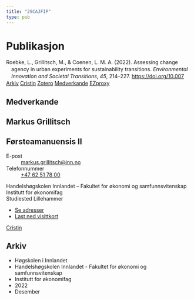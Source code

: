 ```yaml
---
title: "29CAJFIP"
type: pub
---
```

<h1>Publikasjon</h1>
<article id="csl-bib-container-29CAJFIP" class="csl-bib-container">
  <div class="csl-bib-body" style="line-height: 1.35; padding-left: 1em; text-indent:-1em;">
  <div class="csl-entry">Roebke, L., Grillitsch, M., &amp; Coenen, L. M. A. (2022). Assessing change agency in urban experiments for sustainability transitions. <i>Environmental Innovation and Societal Transitions</i>, <i>45</i>, 214&#x2013;227. <a href="https://doi.org/10.007">https://doi.org/10.007</a></div>
</div>
  <div class="csl-bib-buttons">
    <a href="#taxonomy-article-29CAJFIP" class="csl-bib-button">Arkiv</a>
    <a href alt="Cristin URL" class="csl-bib-button">Cristin</a>
    <a href alt="Zotero URL" class="csl-bib-button">Zotero</a>
    <a href="#contributors-article-29CAJFIP" class="csl-bib-button">Medverkande</a>
    <a href="http://ezproxy.inn.no/login?url=https://doi.org/10.007" class="csl-bib-button">EZproxy</a>
  </div>
  <div id="csl-bib-meta-container-29CAJFIP"></div>
</article>
<div id="csl-bib-meta-29CAJFIP" class="csl-bib-meta">
  <article id="contributors-article-29CAJFIP" class="contributors-article">
    <h1>Medverkande</h1>
    <div class="personas">
<div class="vrtx-hinn-person-card">
<div class="photo">
<i class="lar la-user-circle missing-person"></i>
</div>
<div class="info">
<hgroup><h1>Markus Grillitsch</h1>
<h2>Førsteamanuensis II</h2>
</hgroup><dl>
<dt>E-post</dt>
<dd>
<a href="mailto:markus.grillitsch@inn.no">markus.grillitsch@inn.no</a>
</dd>
<dt>Telefonnummer</dt>
<dd><a href="tel:+4762517800">
+47 62 51 78 00
</a></dd>
</dl>
<p>
Handelshøgskolen Innlandet – Fakultet for økonomi og samfunnsvitenskap<br>
Institutt for økonomifag<br>
Studiested Lillehammer
</p>
<ul class="vrtx-hinn-links">
<li><a href="https://www.inn.no/finn-en-ansatt/markus-grillitsch.html#vrtx-hinn-addresses">Se adresser</a></li>
<li><a href="https://www.inn.no/finn-en-ansatt/markus-grillitsch.html?vrtx=vcf">Last ned visittkort</a></li>
</ul>
</div>
</div>
<a href="https://app.cristin.no/persons/show.jsf?id=1318006" alt="Cristin URL" class="personas-cristin">Cristin</a>
</div>
  </article>
  <article id="taxonomy-article-29CAJFIP" class="taxonomy-article">
    <h1>Arkiv</h1>
    <ul>
      <li>Høgskolen i Innlandet</li>
      <li>Handelshøgskolen Innlandet - Fakultet for økonomi og samfunnsvitenskap</li>
      <li>Institutt for økonomifag</li>
      <li>2022</li>
      <li>Desember</li>
    </ul>
  </article>
</div>
